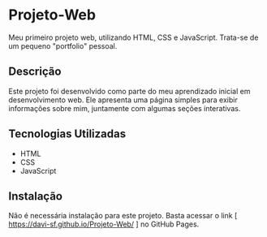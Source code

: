 # Projeto-Web

Meu primeiro projeto web, utilizando HTML, CSS e JavaScript. Trata-se de um pequeno "portfolio" pessoal.

## Descrição

Este projeto foi desenvolvido como parte do meu aprendizado inicial em desenvolvimento web. Ele apresenta uma página simples para exibir informações sobre mim, juntamente com algumas seções interativas.

## Tecnologias Utilizadas

- HTML
- CSS
- JavaScript

## Instalação

Não é necessária instalação para este projeto. Basta acessar o link [ https://davi-sf.github.io/Projeto-Web/ ] no GitHub Pages.
